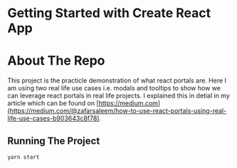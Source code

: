 # Getting Started with Create React App

# About The Repo

This project is the practicle demonstration of what react portals are. Here I am using two real life use cases i.e. modals and tooltips to show how we can leverage react portals in real life projects. I explained this in detial in my article which can be found on [https://medium.com](https://medium.com/@zafarsaleem/how-to-use-react-portals-using-real-life-use-cases-b903643c8f78).

## Running The Project

```bash
yarn start
```
